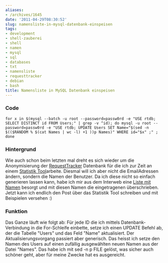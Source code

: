 ```yaml
---
aliases:
- /archives/1645
date: '2011-04-29T08:30:52'
slug: namensliste-in-mysql-datenbank-einspeisen
tags:
- development
- shell-zauberei
- shell
- namen
- mysql
- sql
- databases
- txt
- namensliste
- requesttracker
- debian
- bash
title: Namensliste in MySQL Datenbank einspeisen
---
```


### Code

```
for x in $(mysql --batch -u root --password=passw0rd -e "USE rtdb; SELECT DISTINCT id FROM Users;" | grep -v ^id); do mysql -u root --password=passw0rd -e "USE rtdb; UPDATE Users SET Name="$(sed -n $(($RANDOM % $(cat Names | wc -l) +1 ))p Names)" WHERE id="$x" ;" ; done
```

### Hintergrund

Wie auch schon beim letzten mal dreht es sich wieder um die Anonymisierung
der [RequestTracker](http://bestpractical.com/rt/) Datenbank für die ich
zur Zeit an einem [Statistik Tool](http://github.com/noqqe/RequestTracker-Stats)arbeite. Diesmal will ich
aber nicht die EmailAdressen ändern, sondern die Namen der Benutzer. Da ich
diese nicht so einfach generieren lassen kann, habe ich mir aus dem
Interweb eine [Liste mit Namen](http://www.ta7.de/txt/listen/list0013.htm)
besorgt und mit diesen Namen die eingetragenen überschrieben. Jetzt kann
ich endlich den Post über das Statistik Tool schreiben und mit Beispielen
versehen :)

### Funktion

Das Ganze läuft wie folgt ab: Für jede ID die ich mittels
Datenbank-Verbindung in die For-Schleife einbette, setze ich einen UPDATE
Befehl ab, der die Tabelle "Users" und das Feld "Name" aktualisiert. Der
Aktualisierungsvorgang passiert aber generisch. Das heisst ich setze den
Namen des Users auf einen zufällig ausgewählten neuen Namen aus der Datei
"Names". Das habe ich mit sed -n p FILE gelöst, was sicher auch schöner
geht, aber für meine Zwecke hat es ausgereicht.